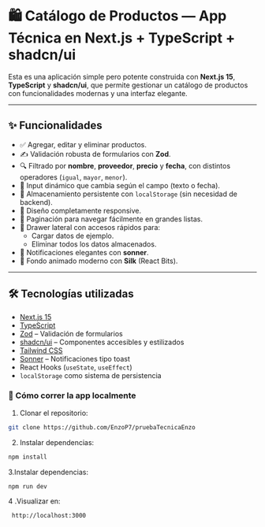 # 🛍️ Catálogo de Productos — App Técnica en Next.js + TypeScript + shadcn/ui

Esta es una aplicación simple pero potente construida con **Next.js 15**, **TypeScript** y **shadcn/ui**, que permite gestionar un catálogo de productos con funcionalidades modernas y una interfaz elegante.

---

## ✨ Funcionalidades

- ✅ Agregar, editar y eliminar productos.
- ✍️ Validación robusta de formularios con **Zod**.
- 🔍 Filtrado por **nombre**, **proveedor**, **precio** y **fecha**, con distintos operadores (`igual`, `mayor`, `menor`).
- 📆 Input dinámico que cambia según el campo (texto o fecha).
- 💾 Almacenamiento persistente con `localStorage` (sin necesidad de backend).
- 📱 Diseño completamente responsive.
- 🧭 Paginación para navegar fácilmente en grandes listas.
- 📂 Drawer lateral con accesos rápidos para:
  - Cargar datos de ejemplo.
  - Eliminar todos los datos almacenados.
- 🔔 Notificaciones elegantes con **sonner**.
- 🎨 Fondo animado moderno con **Silk** (React Bits).

---

## 🛠️ Tecnologías utilizadas

- [Next.js 15](https://nextjs.org/)
- [TypeScript](https://www.typescriptlang.org/)
- [Zod](https://zod.dev/) – Validación de formularios
- [shadcn/ui](https://ui.shadcn.com/) – Componentes accesibles y estilizados
- [Tailwind CSS](https://tailwindcss.com/)
- [Sonner](https://sonner.emilkowal.ski/) – Notificaciones tipo toast
- React Hooks (`useState`, `useEffect`)
- `localStorage` como sistema de persistencia

### 🚀 Cómo correr la app localmente

1. Clonar el repositorio:

```bash
git clone https://github.com/EnzoP7/pruebaTecnicaEnzo
```

2. Instalar dependencias:

```bash
npm install
```

3.Instalar dependencias:

```bash
npm run dev
```

4 .Visualizar en:

```bash
 http://localhost:3000
```
